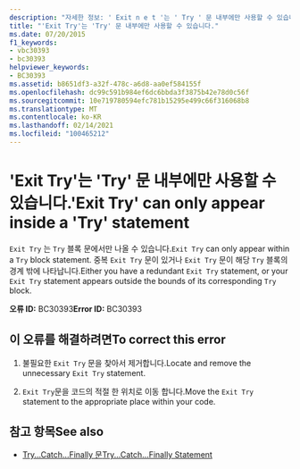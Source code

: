 ```yaml
---
description: "자세한 정보: ' Exit n e t '는 ' Try ' 문 내부에만 사용할 수 있습니다."
title: "'Exit Try'는 'Try' 문 내부에만 사용할 수 있습니다."
ms.date: 07/20/2015
f1_keywords:
- vbc30393
- bc30393
helpviewer_keywords:
- BC30393
ms.assetid: b8651df3-a32f-478c-a6d8-aa0ef584155f
ms.openlocfilehash: dc99c591b984ef6dc6bbda3f3875b42e78d0c56f
ms.sourcegitcommit: 10e719780594efc781b15295e499c66f316068b8
ms.translationtype: MT
ms.contentlocale: ko-KR
ms.lasthandoff: 02/14/2021
ms.locfileid: "100465212"
---
```

# <a name="exit-try-can-only-appear-inside-a-try-statement"></a><span data-ttu-id="24637-103">'Exit Try'는 'Try' 문 내부에만 사용할 수 있습니다.</span><span class="sxs-lookup"><span data-stu-id="24637-103">'Exit Try' can only appear inside a 'Try' statement</span></span>

<span data-ttu-id="24637-104">`Exit Try` 는 `Try` 블록 문에서만 나올 수 있습니다.</span><span class="sxs-lookup"><span data-stu-id="24637-104">`Exit Try` can only appear within a `Try` block statement.</span></span> <span data-ttu-id="24637-105">중복 `Exit Try` 문이 있거나 `Exit Try` 문이 해당 `Try` 블록의 경계 밖에 나타납니다.</span><span class="sxs-lookup"><span data-stu-id="24637-105">Either you have a redundant `Exit Try` statement, or your `Exit Try` statement appears outside the bounds of its corresponding `Try` block.</span></span>  
  
 <span data-ttu-id="24637-106">**오류 ID:** BC30393</span><span class="sxs-lookup"><span data-stu-id="24637-106">**Error ID:** BC30393</span></span>  
  
## <a name="to-correct-this-error"></a><span data-ttu-id="24637-107">이 오류를 해결하려면</span><span class="sxs-lookup"><span data-stu-id="24637-107">To correct this error</span></span>  
  
1. <span data-ttu-id="24637-108">불필요한 `Exit Try` 문을 찾아서 제거합니다.</span><span class="sxs-lookup"><span data-stu-id="24637-108">Locate and remove the unnecessary `Exit Try` statement.</span></span>  
  
2. <span data-ttu-id="24637-109">`Exit Try`문을 코드의 적절 한 위치로 이동 합니다.</span><span class="sxs-lookup"><span data-stu-id="24637-109">Move the `Exit Try` statement to the appropriate place within your code.</span></span>  
  
## <a name="see-also"></a><span data-ttu-id="24637-110">참고 항목</span><span class="sxs-lookup"><span data-stu-id="24637-110">See also</span></span>

- [<span data-ttu-id="24637-111">Try...Catch...Finally 문</span><span class="sxs-lookup"><span data-stu-id="24637-111">Try...Catch...Finally Statement</span></span>](../language-reference/statements/try-catch-finally-statement.md)
